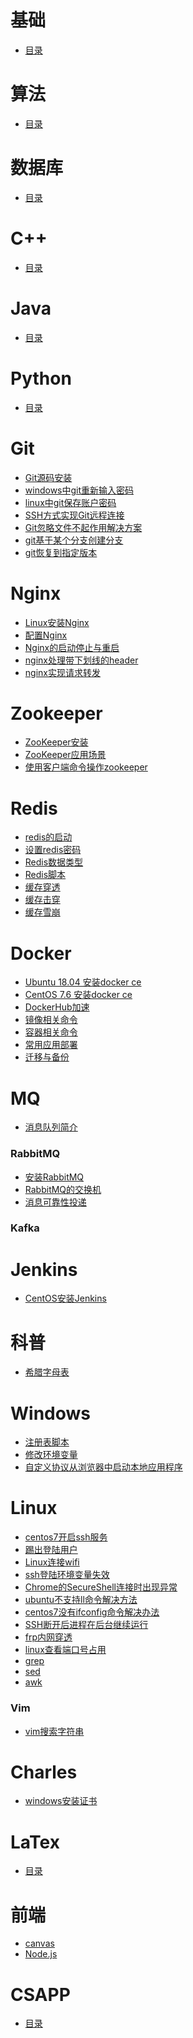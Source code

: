 # 基础
- <a href="underlie.md">目录</a>

# 算法
- <a href="ALGORITHM.md">目录</a>

# 数据库
- <a href="DB.md">目录</a>

# C++
- <a href="CPP.md">目录</a>

# Java
- <a href="JAVA.md">目录</a>

# Python
- <a href="PYTHON.md">目录</a>

# Git
- <a href="Git/Git源码安装.md">Git源码安装</a>
- <a href="Git/windows中git重新输入密码.md">windows中git重新输入密码</a>
- <a href="Git/linux中git保存账户密码.md">linux中git保存账户密码</a>
- <a href="Git/SSH方式实现Git远程连接.md">SSH方式实现Git远程连接</a>
- <a href="Git/Git忽略文件不起作用解决方案.md">Git忽略文件不起作用解决方案</a>
- <a href="Git/git基于某个分支创建分支.md">git基于某个分支创建分支</a>
- <a href="Git/git恢复到指定版本.md">git恢复到指定版本</a>

# Nginx
- <a href="Nginx/Linux安装Nginx.md">Linux安装Nginx</a>
- <a href="Nginx/配置Nginx.md">配置Nginx</a>
- <a href="Nginx/Nginx的启动停止与重启.md">Nginx的启动停止与重启</a>
- <a href="Nginx/nginx处理带下划线的header.md">nginx处理带下划线的header</a>
- <a href="Nginx/nginx实现请求转发.md">nginx实现请求转发</a>

# Zookeeper
- <a href="Zookeeper/ZooKeeper安装.md">ZooKeeper安装</a>
- <a href="Zookeeper/ZooKeeper应用场景.md">ZooKeeper应用场景</a>
- <a href="Zookeeper/使用客户端命令操作zookeeper.md">使用客户端命令操作zookeeper</a>

# Redis
- <a href="Redis/redis的启动.md">redis的启动</a>
- <a href="Redis/设置redis密码.md">设置redis密码</a>
- <a href="Redis/Redis数据类型.md">Redis数据类型</a>
- <a href="Redis/Redis脚本.md">Redis脚本</a>
- <a href="Redis/缓存穿透.md">缓存穿透</a>
- <a href="Redis/缓存击穿.md">缓存击穿</a>
- <a href="Redis/缓存雪崩.md">缓存雪崩</a>

# Docker
- <a href="Docker/Ubuntu安装docker.md">Ubuntu 18.04 安装docker ce</a>
- <a href="Docker/CentOS安装docker.md">CentOS 7.6 安装docker ce</a>
- <a href="Docker/DockerHub加速.md">DockerHub加速</a>
- <a href="Docker/镜像相关命令.md">镜像相关命令</a>
- <a href="Docker/容器相关命令.md">容器相关命令</a>
- <a href="Docker/常用应用部署.md">常用应用部署</a>
- <a href="Docker/迁移与备份.md">迁移与备份</a>

# MQ
- <a href="RabbitMQ/消息队列简介.md">消息队列简介</a>
### RabbitMQ
- <a href="RabbitMQ/安装RabbitMQ.md">安装RabbitMQ</a>
- <a href="RabbitMQ/RabbitMQ的交换机.md">RabbitMQ的交换机</a>
- <a href="RabbitMQ/消息可靠性投递.md">消息可靠性投递</a>
### Kafka

# Jenkins
- <a href="Jenkins/CentOS安装Jenkins.md">CentOS安装Jenkins</a>

# 科普
- <a href="科普/希腊字母表.md">希腊字母表</a>
<!-- - <a href="科普/穿越计算机的迷雾/01继电器.md">继电器</a>
- <a href="科普/穿越计算机的迷雾/02门电路.md">门电路</a>
- <a href="科普/穿越计算机的迷雾/03二进制加法器.md">二进制加法器</a>
- <a href="科普/穿越计算机的迷雾/04实现减法.md">实现减法</a> -->

# Windows
- <a href="Windows/注册表脚本.md">注册表脚本</a>
- <a href="Windows/修改环境变量.md">修改环境变量</a>
- <a href="Windows/自定义协议从浏览器中启动本地应用程序.md">自定义协议从浏览器中启动本地应用程序</a>

# Linux
- <a href="Linux/centos7开启ssh服务.md">centos7开启ssh服务</a>
- <a href="Linux/踢出登陆用户.md">踢出登陆用户</a>
- <a href="Linux/Linux连接wifi.md">Linux连接wifi</a>
- <a href="Linux/ssh登陆环境变量失效.md">ssh登陆环境变量失效</a>
- <a href="Linux/Chrome的SecureShell连接时出现异常.md">Chrome的SecureShell连接时出现异常</a>
- <a href="Linux/ubuntu不支持ll命令解决方法.md">ubuntu不支持ll命令解决方法</a>
- <a href="Linux/centos7没有ifconfig命令解决办法.md">centos7没有ifconfig命令解决办法</a>
- <a href="Linux/SSH断开后进程在后台继续运行.md">SSH断开后进程在后台继续运行</a>
- <a href="Linux/frp内网穿透.md">frp内网穿透</a>
- <a href="Linux/linux查看端口号占用.md">linux查看端口号占用</a>
- <a href="Linux/grep.md">grep</a>
- <a href="Linux/sed.md">sed</a>
- <a href="Linux/awk.md">awk</a>
### Vim
- <a href="Linux/vim/vim搜索字符串.md">vim搜索字符串</a>

# Charles
- <a href="Charles/windows安装证书.md">windows安装证书</a>

# LaTex
- <a href="LATEX.md">目录</a>

# 前端
- <a href="fe/canvas/index.md">canvas</a>
- <a href="fe/node/index.md">Node.js</a>

# CSAPP
- <a href="CSAPP.md">目录</a>
